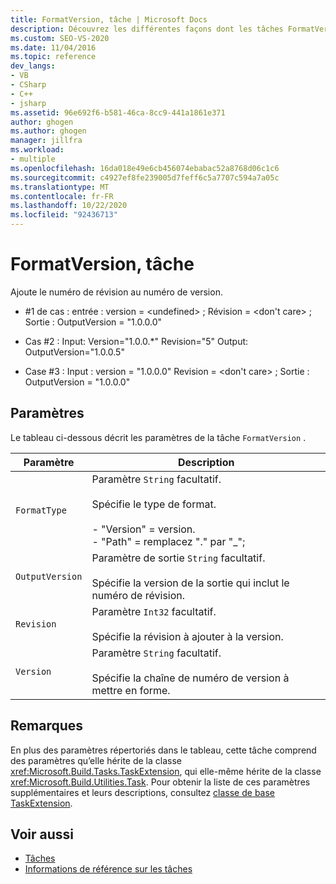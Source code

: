 ```yaml
---
title: FormatVersion, tâche | Microsoft Docs
description: Découvrez les différentes façons dont les tâches FormatVersion MSBuild ajoutent le numéro de révision au numéro de version.
ms.custom: SEO-VS-2020
ms.date: 11/04/2016
ms.topic: reference
dev_langs:
- VB
- CSharp
- C++
- jsharp
ms.assetid: 96e692f6-b581-46ca-8cc9-441a1861e371
author: ghogen
ms.author: ghogen
manager: jillfra
ms.workload:
- multiple
ms.openlocfilehash: 16da018e49e6cb456074ebabac52a8768d06c1c6
ms.sourcegitcommit: c4927ef8fe239005d7feff6c5a7707c594a7a05c
ms.translationtype: MT
ms.contentlocale: fr-FR
ms.lasthandoff: 10/22/2020
ms.locfileid: "92436713"
---
```

# <a name="formatversion-task"></a>FormatVersion, tâche

Ajoute le numéro de révision au numéro de version.

- #1 de cas : entrée : version = \<undefined> ;  Révision = \<don't care> ;   Sortie : OutputVersion = "1.0.0.0"

- Cas #2 : Input: Version="1.0.0.*"  Revision="5"  Output: OutputVersion="1.0.0.5"

- Case #3 : Input : version = "1.0.0.0" Revision = \<don't care> ;  Sortie : OutputVersion = "1.0.0.0"

## <a name="parameters"></a>Paramètres

 Le tableau ci-dessous décrit les paramètres de la tâche `FormatVersion` .

|Paramètre|Description|
|---------------|-----------------|
|`FormatType`|Paramètre `String` facultatif.<br /><br /> Spécifie le type de format.<br /><br /> -   "Version" = version.<br />-   "Path" = remplacez "." par "_";|
|`OutputVersion`|Paramètre de sortie `String` facultatif.<br /><br /> Spécifie la version de la sortie qui inclut le numéro de révision.|
|`Revision`|Paramètre `Int32` facultatif.<br /><br /> Spécifie la révision à ajouter à la version.|
|`Version`|Paramètre `String` facultatif.<br /><br /> Spécifie la chaîne de numéro de version à mettre en forme.|

## <a name="remarks"></a>Remarques

 En plus des paramètres répertoriés dans le tableau, cette tâche comprend des paramètres qu’elle hérite de la classe <xref:Microsoft.Build.Tasks.TaskExtension>, qui elle-même hérite de la classe <xref:Microsoft.Build.Utilities.Task>. Pour obtenir la liste de ces paramètres supplémentaires et leurs descriptions, consultez [classe de base TaskExtension](../msbuild/taskextension-base-class.md).

## <a name="see-also"></a>Voir aussi

- [Tâches](../msbuild/msbuild-tasks.md)
- [Informations de référence sur les tâches](../msbuild/msbuild-task-reference.md)
